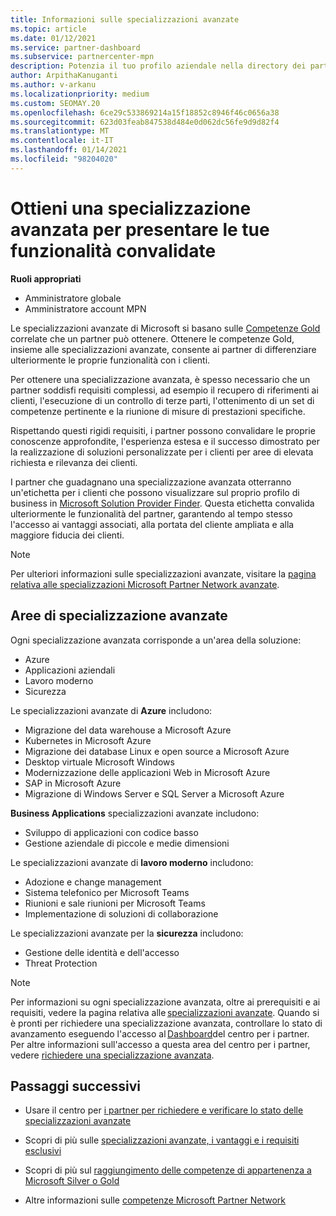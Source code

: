 ```yaml
---
title: Informazioni sulle specializzazioni avanzate
ms.topic: article
ms.date: 01/12/2021
ms.service: partner-dashboard
ms.subservice: partnercenter-mpn
description: Potenzia il tuo profilo aziendale nella directory dei partner Microsoft. Scopri le specializzazioni avanzate che puoi ottenere con le tue competenze in oro e argento esistenti.
author: ArpithaKanuganti
ms.author: v-arkanu
ms.localizationpriority: medium
ms.custom: SEOMAY.20
ms.openlocfilehash: 6ce29c533869214a15f18852c8946f46c0656a38
ms.sourcegitcommit: 623d03feab847538d484e0d062dc56fe9d9d82f4
ms.translationtype: MT
ms.contentlocale: it-IT
ms.lasthandoff: 01/14/2021
ms.locfileid: "98204020"
---
```

# <a name="earn-an-advanced-specialization-to-showcase-your-validated-capabilities"></a>Ottieni una specializzazione avanzata per presentare le tue funzionalità convalidate

**Ruoli appropriati**

- Amministratore globale
- Amministratore account MPN

Le specializzazioni avanzate di Microsoft si basano sulle [Competenze Gold](learn-about-competencies.md) correlate che un partner può ottenere. Ottenere le competenze Gold, insieme alle specializzazioni avanzate, consente ai partner di differenziare ulteriormente le proprie funzionalità con i clienti.

Per ottenere una specializzazione avanzata, è spesso necessario che un partner soddisfi requisiti complessi, ad esempio il recupero di riferimenti ai clienti, l'esecuzione di un controllo di terze parti, l'ottenimento di un set di competenze pertinente e la riunione di misure di prestazioni specifiche.

Rispettando questi rigidi requisiti, i partner possono convalidare le proprie conoscenze approfondite, l'esperienza estesa e il successo dimostrato per la realizzazione di soluzioni personalizzate per i clienti per aree di elevata richiesta e rilevanza dei clienti.

I partner che guadagnano una specializzazione avanzata otterranno un'etichetta per i clienti che possono visualizzare sul proprio profilo di business in [Microsoft Solution Provider Finder](https://www.microsoft.com/solution-providers/home). Questa etichetta convalida ulteriormente le funzionalità del partner, garantendo al tempo stesso l'accesso ai vantaggi associati, alla portata del cliente ampliata e alla maggiore fiducia dei clienti.

> [!NOTE]
> Per ulteriori informazioni sulle specializzazioni avanzate, visitare la [pagina relativa alle specializzazioni Microsoft Partner Network avanzate](https://partner.microsoft.com/membership/advanced-specialization).

## <a name="advanced-specialization-areas"></a>Aree di specializzazione avanzate

Ogni specializzazione avanzata corrisponde a un'area della soluzione:

- Azure
- Applicazioni aziendali
- Lavoro moderno
- Sicurezza

Le specializzazioni avanzate di **Azure** includono:

- Migrazione del data warehouse a Microsoft Azure
- Kubernetes in Microsoft Azure
- Migrazione dei database Linux e open source a Microsoft Azure
- Desktop virtuale Microsoft Windows
- Modernizzazione delle applicazioni Web in Microsoft Azure
- SAP in Microsoft Azure
- Migrazione di Windows Server e SQL Server a Microsoft Azure

**Business Applications** specializzazioni avanzate includono:

- Sviluppo di applicazioni con codice basso
- Gestione aziendale di piccole e medie dimensioni

Le specializzazioni avanzate di **lavoro moderno** includono:

- Adozione e change management
- Sistema telefonico per Microsoft Teams
- Riunioni e sale riunioni per Microsoft Teams
- Implementazione di soluzioni di collaborazione

Le specializzazioni avanzate per la **sicurezza** includono:

- Gestione delle identità e dell'accesso
- Threat Protection

> [!NOTE]
> Per informazioni su ogni specializzazione avanzata, oltre ai prerequisiti e ai requisiti, vedere la pagina relativa alle [specializzazioni avanzate](https://partner.microsoft.com/membership/advanced-specialization). Quando si è pronti per richiedere una specializzazione avanzata, controllare lo stato di avanzamento eseguendo l'accesso al [Dashboard](https://partner.microsoft.com/dashboard)del centro per i partner. Per altre informazioni sull'accesso a questa area del centro per i partner, vedere [richiedere una specializzazione avanzata](advanced-specializations-apply.md).

## <a name="next-steps"></a>Passaggi successivi

- Usare il centro per [i partner per richiedere e verificare lo stato delle specializzazioni avanzate](advanced-specializations-apply.md)

- Scopri di più sulle [specializzazioni avanzate, i vantaggi e i requisiti esclusivi](https://partner.microsoft.com/membership/advanced-specialization)

- Scopri di più sul [raggiungimento delle competenze di appartenenza a Microsoft Silver o Gold](learn-about-competencies.md)

- Altre informazioni sulle [competenze Microsoft Partner Network](https://partner.microsoft.com/membership/competencies)
